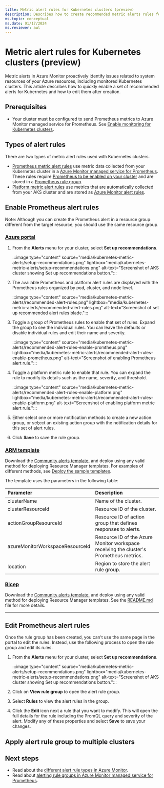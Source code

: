 ```yaml
---
title: Metric alert rules for Kubernetes clusters (preview)
description: Describes how to create recommended metric alerts rules for a Kubernetes cluster in Container insights.
ms.topic: conceptual
ms.date: 01/17/2024
ms.reviewer: aul
---
```


# Metric alert rules for Kubernetes clusters (preview)

Metric alerts in Azure Monitor proactively identify issues related to system resources of your Azure resources, including monitored Kubernetes clusters. This article describes how to quickly enable a set of recommended alerts for Kubernetes and how to edit them after creation.

## Prerequisites
- Your cluster must be configured to send Prometheus metrics to Azure Monitor managed service for Prometheus. See [Enable monitoring for Kubernetes clusters](./kubernetes-monitoring-enable.md#enable-prometheus-and-grafana).

## Types of alert rules
There are two types of metric alert rules used with Kubernetes clusters.

- [Prometheus metric alert rules](../alerts/alerts-types.md#prometheus-alerts) use metric data collected from your Kubernetes cluster in a [Azure Monitor managed service for Prometheus](../essentials/prometheus-metrics-overview.md). These rules require [Prometheus to be enabled on your cluster](./kubernetes-monitoring-enable.md#enable-prometheus-and-grafana) and are stored in a [Prometheus rule group](../essentials/prometheus-rule-groups.md).
- [Platform metric alert rules](../alerts/alerts-types.md#metric-alerts) use metrics that are automatically collected from your AKS cluster and are stored as [Azure Monitor alert rules](../alerts/alerts-overview.md).

## Enable Prometheus alert rules
Note: Although you can create the Prometheus alert in a resource group different from the target resource, you should use the same resource group.

### [Azure portal](#tab/portal)

1.	From the **Alerts** menu for your cluster, select **Set up recommendations**.

    :::image type="content" source="media/kubernetes-metric-alerts/setup-recommendations.png" lightbox="media/kubernetes-metric-alerts/setup-recommendations.png" alt-text="Screenshot of AKS cluster showing Set up recommendations button.":::

2. The available Prometheus and platform alert rules are displayed with the Prometheus rules organized by pod, cluster, and node level. 

    :::image type="content" source="media/kubernetes-metric-alerts/recommended-alert-rules.png" lightbox="media/kubernetes-metric-alerts/recommended-alert-rules.png" alt-text="Screenshot of set up recommended alert rules blade.":::

2.	Toggle a group of Prometheus rules to enable that set of rules. Expand the group to see the individual rules. You can leave the defaults or disable individual rules and edit their name and severity.

    :::image type="content" source="media/kubernetes-metric-alerts/recommended-alert-rules-enable-promtheus.png" lightbox="media/kubernetes-metric-alerts/recommended-alert-rules-enable-prometheus.png" alt-text="Screenshot of enabling Prometheus alert rule.":::

3. Toggle a platform metric rule to enable that rule. You can expand the rule to modify its details such as the name, severity, and threshold.

    :::image type="content" source="media/kubernetes-metric-alerts/recommended-alert-rules-enable-platform.png" lightbox="media/kubernetes-metric-alerts/recommended-alert-rules-enable-platform.png" alt-text="Screenshot of enabling platform metric alert rule.":::

4. Either select one or more notification methods to create a new action group, or sel;ect an existing action group with the notification details for this set of alert rules.
5.	Click **Save** to save the rule group.


### [ARM template](#tab/arm)

Download the [Community alerts template.](https://aka.ms/azureprometheus-communityalerts) and deploy using any valid method for deploying Resource Manager templates. For examples of different methods, see [Deploy the sample templates](../resource-manager-samples.md#deploy-the-sample-templates).

The template uses the parameters in the following table:

| Parameter | Description |
|:---|:---|
| clusterName | Name of the cluster. |
| clusterResourceId | Resource ID of the cluster. |
| actionGroupResourceId | Resource ID of action group that defines responses to alerts. |
| azureMonitorWorkspaceResourceId | Resource ID of the Azure Monitor workspace receiving the cluster's Prometheus metrics. |
| location | Region to store the alert rule group. |


### [Bicep](#tab/bicep)

Download the [Community alerts template.](https://aka.ms/azureprometheus-alerts-bicep) and deploy using any valid method for deploying Resource Manager templates. See the [README.md](https://github.com/Azure/prometheus-collector/blob/main/AddonBicepTemplate/README.md) file for more details.

---

## Edit Prometheus alert rules

Once the rule group has been created, you can't use the same page in the portal to edit the rules. Instead, use the following process to open the rule group and edit its rules.

1.	From the **Alerts** menu for your cluster, select **Set up recommendations**.

    :::image type="content" source="media/kubernetes-metric-alerts/setup-recommendations.png" lightbox="media/kubernetes-metric-alerts/setup-recommendations.png" alt-text="Screenshot of AKS cluster showing Set up recommendations button.":::

2. Click on **View rule group** to open the alert rule group.

3. Select **Rules** to view the alert rules in the group.
4. Click the **Edit** icon next a rule that you want to modify. This will open the full details for the rule including the PromQL query and severity of the alert. Modify any of these properties and select **Save** to save your changes.

## Apply alert rule group to multiple clusters




## Next steps

- Read about the [different alert rule types in Azure Monitor](../alerts/alerts-types.md).
- Read about [alerting rule groups in Azure Monitor managed service for Prometheus](../essentials/prometheus-rule-groups.md).


